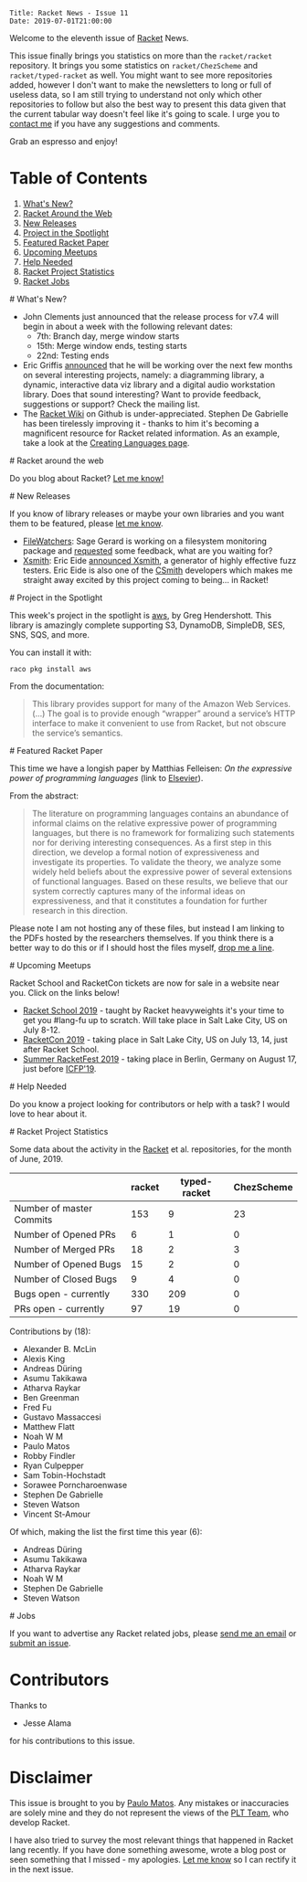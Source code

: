     Title: Racket News - Issue 11
    Date: 2019-07-01T21:00:00

Welcome to the eleventh issue of [Racket](https://www.racket-lang.org) News. 

This issue finally brings you statistics on more than the `racket/racket` repository. It brings you some statistics on `racket/ChezScheme` and `racket/typed-racket` as well. You might want to see more repositories added, however I don't want to make the newsletters to long or full of useless data, so I am still trying to understand not only which other repositories to follow but also the best way to present this data given that the current tabular way doesn't feel like it's going to scale. I urge you to [contact me](mailto:pmatos@linki.tools) if you have any suggestions and comments.

Grab an espresso and enjoy!

# Table of Contents

1. [What's New?](#whatsnew)
2. [Racket Around the Web](#aroundtheweb)
3. [New Releases](#newreleases)
4. [Project in the Spotlight](#spotlight)
5. [Featured Racket Paper](#featuredpaper)
6. [Upcoming Meetups](#meetups)
7. [Help Needed](#helpneeded)
8. [Racket Project Statistics](#stats)
9. [Racket Jobs](#jobs)

<div id='whatsnew'/>
# What's New?

* John Clements just announced that the release process for v7.4 will begin in about a week with the following relevant dates: 
    * 7th:  Branch day, merge window starts
    * 15th: Merge window ends, testing starts
    * 22nd: Testing ends
* Eric Griffis [announced](https://groups.google.com/d/msg/racket-users/PH4_wn1mGRk/2_i_IP8uAwAJ) that he will be working over the next few months on several interesting projects, namely: a diagramming library, a dynamic, interactive data viz library and a digital audio workstation library. Does that sound interesting? Want to provide feedback, suggestions or support? Check the mailing list.
* The [Racket Wiki](https://github.com/racket/racket/wiki) on Github is under-appreciated. Stephen De Gabrielle has been tirelessly improving it - thanks to him it's becoming a magnificent resource for Racket related information. As an example, take a look at the [Creating Languages page](https://github.com/racket/racket/wiki/Creating-Languages).

<div id='aroundtheweb'/>
# Racket around the web

Do you blog about Racket? [Let me know!](mailto:pmatos@linki.tools)

<div id='newreleases'/>
# New Releases

If you know of library releases or maybe your own libraries and you want them to be featured, please [let me know](mailto:pmatos@linki.tools).

* [FileWatchers](https://github.com/zyrolasting/file-watchers): Sage Gerard is working on a filesystem monitoring package and [requested](https://groups.google.com/d/msg/racket-users/ASAiUphNIHI/wKg9qZ1kCgAJ) some feedback, what are you waiting for?
* [Xsmith](https://gitlab.flux.utah.edu/xsmith/xsmith): Eric Eide [announced Xsmith](https://groups.google.com/d/msg/racket-users/_xyh2XWP8_w/77wOTrLOBQAJ), a generator of highly effective fuzz testers. Eric Eide is also one of the [CSmith](https://embed.cs.utah.edu/csmith/) developers which makes me straight away excited by this project coming to being... in Racket!

<div id='spotlight'/>
# Project in the Spotlight

This week's project in the spotlight is [aws](https://github.com/greghendershott/aws), by Greg Hendershott. This library is amazingly complete supporting S3, DynamoDB, SimpleDB, SES, SNS, SQS, and more.

You can install it with:
```
raco pkg install aws
```

From the documentation:

> This library provides support for many of the Amazon Web Services. (...) The goal is to provide enough “wrapper” around a service’s HTTP interface to make it convenient to use from Racket, but not obscure the service’s semantics.

<div id='featuredpaper'/>
# Featured Racket Paper

This time we have a longish paper by Matthias Felleisen: *On the expressive power of programming languages* (link to [Elsevier](https://reader.elsevier.com/reader/sd/pii/016764239190036W?token=36F74A650F699E4E2968CFBAE1F8EF1DC8ED73BBE927A8D797FAC510D3AADFD5DDAE6024F2130E95DDF5D2CDE8C1DFEE)).

From the abstract:

> The literature on programming languages contains an abundance of informal claims on the relative expressive power of programming languages, but there is no framework for formalizing such statements nor for deriving interesting consequences. As a first step in this direction, we develop a formal notion of expressiveness and investigate its properties. To validate the theory, we analyze some widely held beliefs about the expressive power of several extensions of functional languages. Based on these results, we believe that our system correctly captures many of the informal ideas on expressiveness, and that it constitutes a foundation for further research in this direction.

Please note I am not hosting any of these files, but instead I am linking to the PDFs hosted by the researchers themselves. If you think there is a better way to do this or if I should host the files myself, [drop me a line](mailto:pmatos@linki.tools).

<div id='meetups'/>
# Upcoming Meetups

Racket School and RacketCon tickets are now for sale in a website near you. Click on the links below!

* [Racket School 2019](https://school.racket-lang.org/) - taught by Racket heavyweights it's your time to get you #lang-fu up to scratch. Will take place in Salt Lake City, US on July 8-12.
* [RacketCon 2019](https://con.racket-lang.org/) - taking place in Salt Lake City, US on July 13, 14, just after Racket School.
* [Summer RacketFest 2019](https://racketfest.com/) - taking place in Berlin, Germany on August 17, just before [ICFP'19](https://icfp19.sigplan.org/). 

<div id='helpneeded'/>
# Help Needed

Do you know a project looking for contributors or help with a task? I would love to hear about it.

<div id='stats'/>
# Racket Project Statistics

Some data about the activity in the [Racket](https://github.com/racket) et al. repositories, for the month of June, 2019.

<div class="table-wrapper">
<table class="fl-table">
<thead>
<tr><th></th>                        <th>racket</th><th>typed-racket</th><th>ChezScheme</th></tr>
</thead>
<tr><td>Number of master Commits</td><td>153</td>           <td>9</td>        <td>23</td></tr>
<tr><td>Number of Opened PRs</td>    <td>6</td>           <td>1</td>         <td>0</td></tr>
<tr><td>Number of Merged PRs</td>    <td>18</td>           <td>2</td>         <td>3</td></tr>
<tr><td>Number of Opened Bugs</td>   <td>15</td>           <td>2</td>         <td>0</td></tr>
<tr><td>Number of Closed Bugs</td>   <td>9</td>           <td>4</td>         <td>0</td></tr>
<tr><td>Bugs open - currently</td>   <td>330</td>         <td>209</td>         <td>0</td></tr>
<tr><td>PRs open - currently</td>    <td>97</td>          <td>19</td>         <td>0</td></tr>
</table>
</div>

Contributions by (18):

* Alexander B. McLin
* Alexis King
* Andreas Düring
* Asumu Takikawa
* Atharva Raykar
* Ben Greenman
* Fred Fu
* Gustavo Massaccesi
* Matthew Flatt
* Noah W M
* Paulo Matos
* Robby Findler
* Ryan Culpepper
* Sam Tobin-Hochstadt
* Sorawee Porncharoenwase
* Stephen De Gabrielle
* Steven Watson
* Vincent St-Amour

Of which, making the list the first time this year (6):

* Andreas Düring
* Asumu Takikawa
* Atharva Raykar
* Noah W M
* Stephen De Gabrielle
* Steven Watson

<div id='jobs'/>
# Jobs

If you want to advertise any Racket related jobs, please [send me an email](mailto:pmatos@linki.tools) or [submit an issue](https://github.com/racket-news/racket-news.github.io-src/issues).

# Contributors

Thanks to 

* Jesse Alama

for his contributions to this issue.

# Disclaimer

This issue is brought to you by [Paulo Matos](mailto:pmatos@linki.tools). Any mistakes or inaccuracies are solely mine and
they do not represent the views of the [PLT Team](http://www.racket-lang.org/team.html), who develop Racket.

I have also tried to survey the most relevant things that happened in Racket lang recently. If you have done something awesome, wrote a blog post or seen something that I missed - my apologies. [Let me know](mailto:pmatos@linki.tools) so I can rectify it in the next issue.
